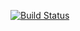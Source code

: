 [![Build Status](https://travis-ci.org/Philipotieno/Fast-Food-V1.svg?branch=fix)](https://travis-ci.org/Philipotieno/Fast-Food-V1)
